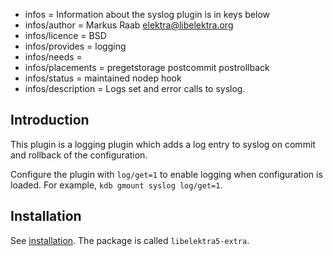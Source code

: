 - infos = Information about the syslog plugin is in keys below
- infos/author = Markus Raab <elektra@libelektra.org>
- infos/licence = BSD
- infos/provides = logging
- infos/needs =
- infos/placements = pregetstorage postcommit postrollback
- infos/status = maintained nodep hook
- infos/description = Logs set and error calls to syslog.

## Introduction

This plugin is a logging plugin which adds a log entry to syslog on
commit and rollback of the configuration.

Configure the plugin with `log/get=1` to enable logging when configuration is
loaded. For example, `kdb gmount syslog log/get=1`.

## Installation

See [installation](/doc/INSTALL.md).
The package is called `libelektra5-extra`.
